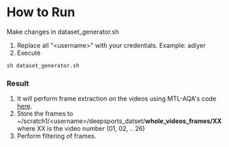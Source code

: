 # How to Run

Make changes in dataset_generator.sh
1. Replace all "\<username\>" with your credentials. Example: adiyer
2. Execute
```
sh dataset_generator.sh
```

### Result
1. It will perform frame extraction on the videos using MTL-AQA's code [here](https://github.com/ParitoshParmar/MTL-AQA).
2. Store the frames to ~/scratch1/\<username\>/deepsports_datset/**whole_videos_frames/XX** where XX is the video number (01, 02, .. 26)
3. Perform filtering of frames.